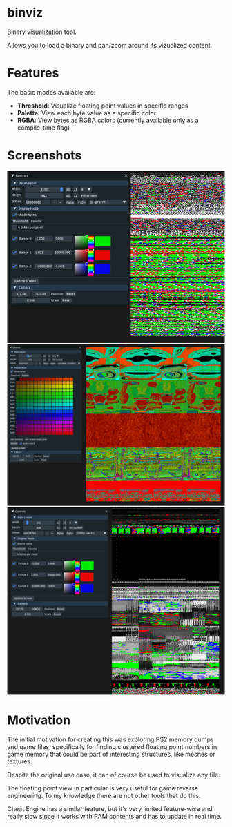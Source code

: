 # binviz
Binary visualization tool.

Allows you to load a binary and pan/zoom around its vizualized content.

# Features
The basic modes available are:

* **Threshold**: Visualize floating point values in specific ranges
* **Palette**: View each byte value as a specific color
* **RGBA**: View bytes as RGBA colors (currently available only as a compile-time flag)

# Screenshots
![](screenshots/1.png?raw=true "")
![](screenshots/2.png?raw=true "")
![](screenshots/3.png?raw=true "")

# Motivation
The initial motivation for creating this was exploring PS2 memory dumps and game files, specifically for finding clustered floating point numbers in game memory that could be part of interesting structures, like meshes or textures.

Despite the original use case, it can of course be used to visualize any file.

The floating point view in particular is very useful for game reverse engineering. To my knowledge there are not other tools that do this.

Cheat Engine has a similar feature, but it's very limited feature-wise and really slow since it works with RAM contents and has to update in real time.
